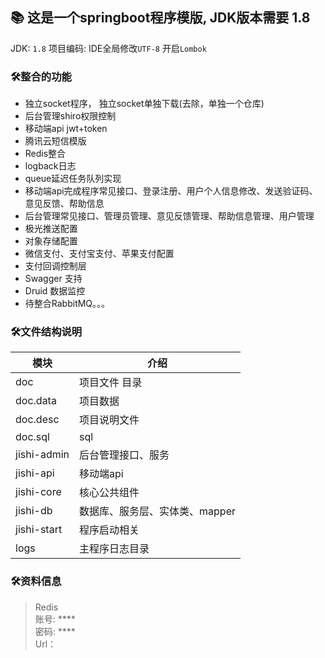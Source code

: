 ## 📚 这是一个springboot程序模版, JDK版本需要 1.8
 JDK: `1.8`
 项目编码: IDE全局修改`UTF-8`
 开启`Lombok`
### 🛠️整合的功能
* 独立socket程序， 独立socket单独下载(去除，单独一个仓库)
* 后台管理shiro权限控制
* 移动端api jwt+token
* 腾讯云短信模版
* Redis整合
* logback日志
* queue延迟任务队列实现
* 移动端api完成程序常见接口、登录注册、用户个人信息修改、发送验证码、意见反馈、帮助信息
* 后台管理常见接口、管理员管理、意见反馈管理、帮助信息管理、用户管理
* 极光推送配置
* 对象存储配置
* 微信支付、支付宝支付、苹果支付配置
* 支付回调控制层
* Swagger 支持
* Druid 数据监控
* 待整合RabbitMQ。。。

### 🛠️文件结构说明
| 模块             | 介绍                 |
|----------------|--------------------|
| doc            | 项目文件 目录            |
| doc.data       | 项目数据               |
| doc.desc       | 项目说明文件             |
| doc.sql        | sql                |
| jishi-admin    | 后台管理接口、服务          |
| jishi-api    | 移动端api          |
| jishi-core  | 核心公共组件             |
| jishi-db      | 数据库、服务层、实体类、mapper |
| jishi-start    | 程序启动相关             |
| logs   | 主程序日志目录            |

### 🛠️资料信息

> Redis <br>
账号: ****<br>
密码: ****<br>
Url：<br>
